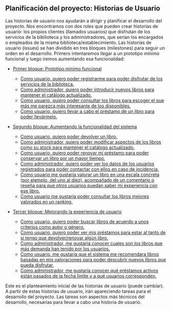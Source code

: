 ## Planificación del proyecto: Historias de Usuario

Las historias de usuario nos ayudarán a dirigir y planificar el desarrollo del proyecto. Nos encontramos con dos roles que pueden crear historias de usuario: los propios clientes (llamados usuarios) que disfrutan de los servicios de la bibilioteca y los administradores, que serían los encargados o empleados de la misma biblioteca/establecimiento. Las historias de usuario (issues) se han dividido en tres bloques (milestones) para seguir un orden en el desarrollo. Primero intentaremos llegar a un prototipo mínimo funcional y luego iremos aumentando esa funcionalidad:

- [Primer bloque: Prototipo mínimo funcional](https://github.com/fer227/BLIOTEC/milestone/3)
	- [Como usuario, quiero poder registrarme para poder disfrutar de los servicios de la biblioteca.](https://github.com/fer227/BLIOTEC/issues/9)
	- [Como administrador, quiero poder introducir nuevos libros para mantener el catálogo actualizado.](https://github.com/fer227/BLIOTEC/issues/8)
	- [Como usuario, quiero poder consultar los libros para escoger el que más me parezca más interesante de los disponibles.](https://github.com/fer227/BLIOTEC/issues/7)
	- [Como usuario, quiero llevar a cabo el préstamo de un libro para poder llevármelo.](https://github.com/fer227/BLIOTEC/issues/10)

- [Segundo bloque: Aumentando la funcionalidad del sistema](https://github.com/fer227/BLIOTEC/milestone/4)
	- [Como usuario, quiero poder devolver un libro.](https://github.com/fer227/BLIOTEC/issues/11)
	- [Como administrador, quiero poder modificar aspectos de los libros como su stock para mantener el catálogo actualizado.](https://github.com/fer227/BLIOTEC/issues/12)
	- [Como usuario, quiero poder renovar mi préstamo para poder conservar un libro por un mayor tiempo.](https://github.com/fer227/BLIOTEC/issues/13)
	- [Como administrador, quiero poder ver los datos de los usuarios registrados para poder contactar con ellos en caso de incidencia.](https://github.com/fer227/BLIOTEC/issues/14)
	- [Como usuario me gustaría valorar un libro en una escala concreta (por ejemplo, del uno al diez), acompañado de un comentario o reseña para que otros usuarios puedan saber mi experiencia con ese libro.](https://github.com/fer227/BLIOTEC/issues/22)
	- [Como usuario me gustaría poder consultar los libros mejores valorados en un ranking.](https://github.com/fer227/BLIOTEC/issues/23)

- [Tercer bloque: Mejorando la experiencia de usuario](https://github.com/fer227/BLIOTEC/milestone/5)
	- [Como usuario, quiero poder buscar libros de acuerdo a unos criterios como autor o género.](https://github.com/fer227/BLIOTEC/issues/15)
	- [Como usuario, quiero poder ver mis préstamos para estar al tanto de si tengo que devolver/renovar algún libro.](https://github.com/fer227/BLIOTEC/issues/16)
	- [Como administrador, me gustaría conocer cuales son los libros que más demanda han tenido por los usuarios.](https://github.com/fer227/BLIOTEC/issues/17)
	- [Como usuario, me gustaría que el sistema me recomendara libros basadas en mis valoraciones para poder descubrir nuevos libros que pueda disfrutar.](https://github.com/fer227/BLIOTEC/issues/26)
	- [Como administrador, me gustaría conocer qué préstamos activos están pasados de la fecha límite y a qué usuarios corresponden.](https://github.com/fer227/BLIOTEC/issues/18)

Este es el planteamiento inicial de las historias de usuario (puede cambiar). A partir de estas historias de usuario, irán apareciendo tareas para el desarrollo del proyecto. Las tareas son aspectos más técnicos del desarrollo, necesarias para llevar a cabo una historia de usuario.